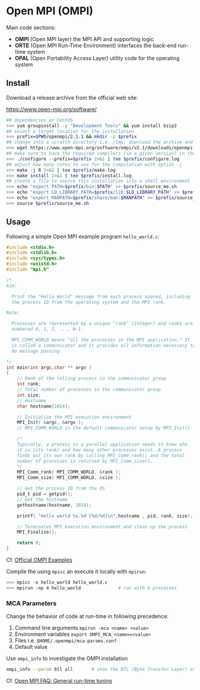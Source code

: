 # Open MPI (OMPI)

Main code sections:

* **OMPI** (Open MPI layer) the MPI API and supporting logic
* **ORTE** (Open MPI Run-Time Environment) interfaces the back-end run-time system
* **OPAL** (Open Portability Access Layer) utility code for the operating system

## Install

Download a release archive from the official web site: 

https://www.open-mpi.org/software/

```bash
## dependencies on CentOS
>>> yum groupinstall -y "Development Tools" && yum install bzip2
## select a target location for the installation
>>> prefix=$PWD/openmpi/2.1.1 && mkdir -p $prefix
## change into a scratch directory i.e. /tmp, download the archive and extract it
>>> wget https://www.open-mpi.org/software/ompi/v2.1/downloads/openmpi-2.1.1.tar.bz2 && tar -xvf openmpi-2.1.1.tar.bz2
## make sure to have the required compilers (in a given version) in the shell enironment
>>> ./configure --prefix=$prefix 2>&1 | tee $prefix/configure.log
## adjust how many cores to use for the compilation with option -j
>>> make -j 8 2>&1 | tee $prefix/make.log
>>> make install 2>&1 | tee $prefix/install.log
## create a file to source this installation into a shell environment
>>> echo "export PATH=$prefix/bin:$PATH" >> $prefix/source_me.sh
>>> echo "export LD_LIBRARY_PATH=$prefix/lib:$LD_LIBRARY_PATH" >> $prefix/source_me.sh
>>> echo "export MANPATH=$prefix/share/man:$MANPATH" >> $prefix/source_me.sh
>>> source $prefix/source_me.sh
```

## Usage

Following a simple Open MPI example program `hello_world.c`: 

```c
#include <stdio.h>
#include <stdlib.h>
#include <sys/types.h>
#include <unistd.h>
#include "mpi.h"

/*
Aim:

  Print the "Hello World" message from each process spaned, including
  the process ID from the operating system and the MPI rank.

Note:

  Processes are represented by a unique "rank" (integer) and ranks are 
  numbered 0, 1, 2, ..., N-1. 

  MPI_COMM_WORLD means "all the processes in the MPI application." It 
  is called a communicator and it provides all information necessary to 
  do message passing.

*/
int main(int argc,char ** argv )
{
    // Rank of the calling process in the communicator group
    int rank;
    // Total number of processes in the communicator group
    int size;
    // Hostname
    char hostname[1024];

    // Initialize the MPI execution environment 
    MPI_Init( &argc, &argv );
    // MPI_COMM_WORLD is the default communicator setup by MPI_Init()  

    /* 
    Typically, a process in a parallel application needs to know who 
    it is (its rank) and how many other processes exist. A process 
    finds out its own rank by calling MPI_Comm_rank() and the total 
    number of processes is returned by MPI_Comm_size().
    */
    MPI_Comm_rank( MPI_COMM_WORLD, &rank );
    MPI_Comm_size( MPI_COMM_WORLD, &size );

    // Get the process ID from the OS
    pid_t pid = getpid();
    // Get the hostname
    gethostname(hostname, 1024);

    printf( "Hello world %s.%d [%d/%d]\n",hostname , pid, rank, size);

    // Terminates MPI execution environment and clean up the process
    MPI_Finalize();

    return 0;
}
```

Cf. [Official OMPI Examples](https://github.com/open-mpi/ompi/tree/master/examples)

Compile the using `mpicc` an execute it locally with `mpirun`:

```bash
>>> mpicc -o hello_world hello_world.c
>>> mpirun -np 4 hello_world              # run with 4 processes
```

### MCA Parameters

Change the behavior of code at run-time in following precedence:

1. Command line arguments `mpirun -mca <name> <value>`
2. Environment variables `export OMPI_MCA_<name>=<value>`
3. Files i.e. `$HOME/.openmpi/mca‐params.conf`
4. Default value

Use `ompi_info` to investigate the OMPI installation

```bash
ompi_info --param btl all       # show the BTL (Byte Transfer Layer) supported        
```

Cf. [Open MPI FAQ: General run-time tuning](https://www.open-mpi.org/faq/?category=tuning)
